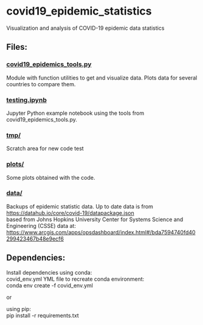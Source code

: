 # covid19_epidemic_statistics
Visualization and analysis of COVID-19 epidemic data statistics

## Files:

### [covid19_epidemics_tools.py](covid19_epidemics_tools.py) 
Module with function utilities to get and visualize data. Plots data for several countries to compare them.

### [testing.ipynb](testing.ipynb)
Jupyter Python example notebook using the tools from covid19_epidemics_tools.py.

### [tmp/](tmp)
Scratch area for new code test

### [plots/](plots)
Some plots obtained with the code.

### [data/](data)
Backups of epidemic statistic data. Up to date data is from  
https://datahub.io/core/covid-19/datapackage.json  
based from Johns Hopkins University Center for Systems Science and Engineering (CSSE) data at:  
https://www.arcgis.com/apps/opsdashboard/index.html#/bda7594740fd40299423467b48e9ecf6


## Dependencies:
Install dependencies using conda:  
covid_env.yml YML file to recreate conda environment:  
conda env create -f covid_env.yml  

or

using pip:  
pip install -r requirements.txt



